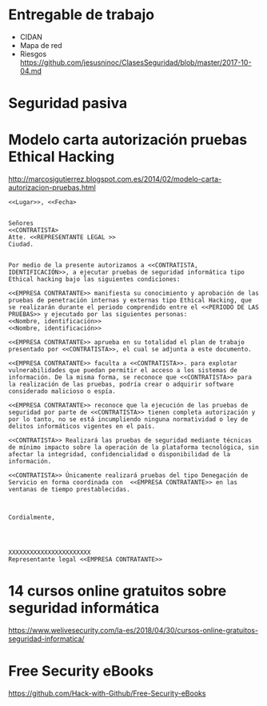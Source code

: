 # Entregable de trabajo

- CIDAN
- Mapa de red
- Riesgos
https://github.com/jesusninoc/ClasesSeguridad/blob/master/2017-10-04.md

# Seguridad pasiva

# Modelo carta autorización pruebas Ethical Hacking
http://marcosjgutierrez.blogspot.com.es/2014/02/modelo-carta-autorizacion-pruebas.html

```
<<Lugar>>, <<Fecha>


Señores
<<CONTRATISTA>
Atte. <<REPRESENTANTE LEGAL >>
Ciudad.


Por medio de la presente autorizamos a <<CONTRATISTA, IDENTIFICACIÓN>>, a ejecutar pruebas de seguridad informática tipo Ethical hacking bajo las siguientes condiciones:

<<EMPRESA CONTRATANTE>> manifiesta su conocimiento y aprobación de las pruebas de penetración internas y externas tipo Ethical Hacking, que se realizarán durante el periodo comprendido entre el <<PERIODO DE LAS PRUEBAS>> y ejecutado por las siguientes personas:
<<Nombre, identificación>>
<<Nombre, identificación>>

<<EMPRESA CONTRATANTE>> aprueba en su totalidad el plan de trabajo presentado por <<CONTRATISTA>>, el cual se adjunta a este documento.

<<EMPRESA CONTRATANTE>> faculta a <<CONTRATISTA>>. para explotar vulnerabilidades que puedan permitir el acceso a los sistemas de información. De la misma forma, se reconoce que <<CONTRATISTA>> para la realización de las pruebas, podría crear o adquirir software considerado malicioso o espía.

<<EMPRESA CONTRATANTE>> reconoce que la ejecución de las pruebas de seguridad por parte de <<CONTRATISTA>> tienen completa autorización y por lo tanto, no se está incumpliendo ninguna normatividad o ley de delitos informáticos vigentes en el país.

<<CONTRATISTA>> Realizará las pruebas de seguridad mediante técnicas de mínimo impacto sobre la operación de la plataforma tecnológica, sin afectar la integridad, confidencialidad o disponibilidad de la información.

<<CONTRATISTA>> Únicamente realizará pruebas del tipo Denegación de Servicio en forma coordinada con  <<EMPRESA CONTRATANTE>> en las ventanas de tiempo prestablecidas.



Cordialmente,




XXXXXXXXXXXXXXXXXXXXXXX
Representante legal <<EMPRESA CONTRATANTE>>
```

# 14 cursos online gratuitos sobre seguridad informática
https://www.welivesecurity.com/la-es/2018/04/30/cursos-online-gratuitos-seguridad-informatica/

# Free Security eBooks
https://github.com/Hack-with-Github/Free-Security-eBooks
